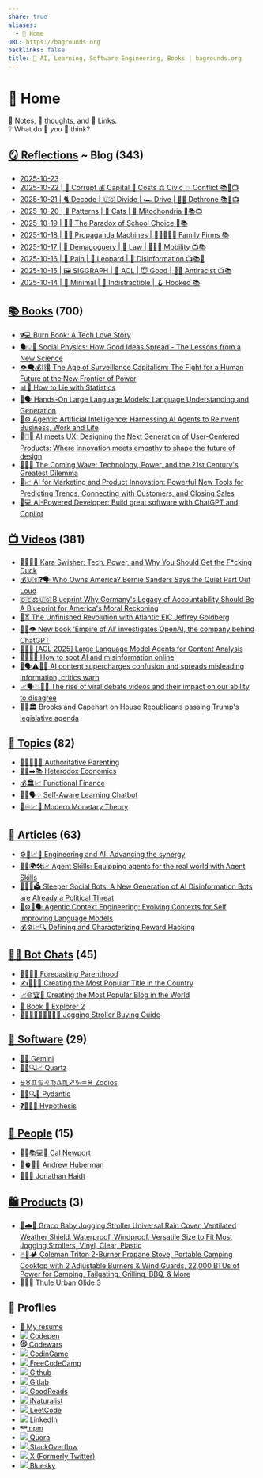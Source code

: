```yaml
---
share: true
aliases:
  - 🏡 Home
URL: https://bagrounds.org
backlinks: false
title: 🌌 AI, Learning, Software Engineering, Books | bagrounds.org
---
```

# 🏡 Home  
📑 Notes, 💭 thoughts, and 🔗 Links.  
❔ What do 🫵 _you_ 🤔 think?  
  
## [🪞 Reflections](./reflections/index.md) ~ Blog (343)  
- [2025-10-23](./reflections/2025-10-23.md)  
- [2025-10-22 | 👹 Corrupt 💰 Capital 💸 Costs ⚖️ Civic 💥 Conflict 📚📰📺](./reflections/2025-10-22.md)  
- [2025-10-21 | 🐈 Decode | 🇺🇸 Divide | 🏎️ Drive | 🚫👑 Dethrone 📚📰📺](./reflections/2025-10-21.md)  
- [2025-10-20 | 🐆 Patterns | 🐾 Cats | 🔋 Mitochondria 📄📚📺](./reflections/2025-10-20.md)  
- [2025-10-19 | 🏫💸 The Paradox of School Choice 📰📚](./reflections/2025-10-19.md)  
- [2025-10-18 | 🤖📣 Propaganda Machines | 🧑‍🧑‍🧒‍🧒🏢 Family Firms 📚](./reflections/2025-10-18.md)  
- [2025-10-17 | 🤥 Demagoguery | 📜 Law | 🤸🏼‍♀️ Mobility 📺📚](./reflections/2025-10-17.md)  
- [2025-10-16 | 🤕 Pain | 🐆 Leopard | 🤖 Disinformation 📺📚📄](./reflections/2025-10-16.md)  
- [2025-10-15 | 🖼️ SIGGRAPH | 🦜 ACL | 😇 Good | ✊🏿 Antiracist 📺📚](./reflections/2025-10-15.md)  
- [2025-10-14 | 🦐 Minimal | 👀 Indistractible | 🪝 Hooked 📚](./reflections/2025-10-14.md)  
  
  
## [📚 Books](./books/index.md) (700)  
- [💔💻 Burn Book: A Tech Love Story](./books/burn-book-a-tech-love-story.md)  
- [🗣️💡🦠 Social Physics: How Good Ideas Spread - The Lessons from a New Science](./books/social-physics.md)  
- [👁️‍🗨️💰⛓️👤 The Age of Surveillance Capitalism: The Fight for a Human Future at the New Frontier of Power](./books/the-age-of-surveillance-capitalism.md)  
- [📊🤥 How to Lie with Statistics](./books/how-to-lie-with-statistics.md)  
- [🤖🗣️ Hands-On Large Language Models: Language Understanding and Generation](./books/hands-on-large-language-models-language-understanding-and-generation.md)  
- [🤖⚙️ Agentic Artificial Intelligence: Harnessing AI Agents to Reinvent Business, Work and Life](./books/agentic-artificial-intelligence-harnessing-ai-agents-to-reinvent-business-work-and-life.md)  
- [🤖🖱️🤝 AI meets UX: Designing the Next Generation of User-Centered Products: Where innovation meets empathy to shape the future of design](./books/ai-meets-ux-designing-the-next-generation-of-user-centered-products-where-innovation-meets-empathy-to-shape-the-future-of-design.md)  
- [🌊🤖🤔 The Coming Wave: Technology, Power, and the 21st Century's Greatest Dilemma](./books/the-coming-wave-technology-power-and-the-21st-centurys-greatest-dilemma.md)  
- [🤖📈 AI for Marketing and Product Innovation: Powerful New Tools for Predicting Trends, Connecting with Customers, and Closing Sales](./books/ai-for-marketing-and-product-innovation-powerful-new-tools-for-predicting-trends-connecting-with-customers-and-closing-sales.md)  
- [🤖💻 AI-Powered Developer: Build great software with ChatGPT and Copilot](./books/ai-powered-developer-build-great-software-with-chatgpt-and-copilot.md)  
  
  
## [📺 Videos](./videos/index.md) (381)  
- [👩‍💻👑🦆 Kara Swisher: Tech, Power, and Why You Should Get the F*cking Duck](./videos/kara-swisher-tech-power-and-why-you-should-get-the-fcking-duck.md)  
- [💰🇺🇸❓🗣️ Who Owns America? Bernie Sanders Says the Quiet Part Out Loud](./videos/who-owns-america-bernie-sanders-says-the-quiet-part-out-loud.md)  
- [🇩🇪⚖️🇺🇸 Blueprint Why Germany's Legacy of Accountability Should Be A Blueprint for America's Moral Reckoning](./videos/why-germanys-legacy-of-accountability-should-be-a-blueprint-for-americas-moral-reckoning.md)  
- [🚧⏳ The Unfinished Revolution with Atlantic EIC Jeffrey Goldberg](./videos/the-unfinished-revolution-with-atlantic-eic-jeffrey-goldberg.md)  
- [🤖🏢👁️ New book ‘Empire of AI’ investigates OpenAI, the company behind ChatGPT](./videos/new-book-empire-of-ai-investigates-openai-the-company-behind-chatgpt.md)  
- [🤖📰🧐 [ACL 2025] Large Language Model Agents for Content Analysis](./videos/acl-2025-large-language-model-agents-for-content-analysis.md)  
- [🤖👀❌📰 How to spot AI and misinformation online](./videos/how-to-spot-ai-and-misinformation-online.md)  
- [🤖🗣️⚠️😵‍💫 AI content supercharges confusion and spreads misleading information, critics warn](./videos/ai-content-supercharges-confusion-and-spreads-misleading-information-critics-warn.md)  
- [📈🗣️💥😵‍💫 The rise of viral debate videos and their impact on our ability to disagree](./videos/the-rise-of-viral-debate-videos-and-their-impact-on-our-ability-to-disagree.md)  
- [👹📜🏛️ Brooks and Capehart on House Republicans passing Trump's legislative agenda](./videos/brooks-and-capehart-on-house-republicans-passing-trumps-legislative-agenda.md)  
  
  
## [🌌 Topics](./topics/index.md) (82)  
- [👨‍👩‍👦🧭🤝 Authoritative Parenting](./topics/authoritative-parenting.md)  
- [🤔🚫➡️📚 Heterodox Economics](./topics/heterodox-economics.md)  
- [💰🏛️📈 Functional Finance](./topics/functional-finance.md)  
- [🧠🤖🗣️💡 Self-Aware Learning Chatbot](./topics/self-aware-learning-chatbot.md)  
- [🏦♾️📈💸 Modern Monetary Theory](./topics/modern-monetary-theory.md)  
  
  
## [📄  Articles](./articles/index.md) (63)  
- [⚙️🤖📈🤝 Engineering and AI: Advancing the synergy](./articles/engineering-and-ai-advancing-the-synergy.md)  
- [🧑‍🏫🌍🛠️📈 Agent Skills: Equipping agents for the real world with Agent Skills](./articles/equipping-agents-for-the-real-world-with-agent-skills.md)  
- [🤖😴📢🗳️ Sleeper Social Bots: A New Generation of AI Disinformation Bots are Already a Political Threat](./articles/sleeper-social-bots-a-new-generation-of-ai-disinformation-bots-are-already-a-political-threat.md)  
- [🤖⚙️🔄🗣️ Agentic Context Engineering: Evolving Contexts for Self Improving Language Models](./articles/agentic-context-engineering-evolving-contexts-for-self-improving-language-models.md)  
- [💰⚙️📈🔍 Defining and Characterizing Reward Hacking](./articles/defining-and-characterizing-reward-hacking.md)  
  
  
## [🤖💬 Bot Chats](./bot-chats/index.md) (45)  
- [🤰⏰👶🔮 Forecasting Parenthood](./bot-chats/forecasting-parenthood.md)  
- [✍️🥇🇺🇸 Creating the Most Popular Title in the Country](./bot-chats/creating-the-most-popular-title-in-the-country.md)  
- [📈🌐🏆📢 Creating the Most Popular Blog in the World](./bot-chats/creating-the-most-popular-blog-in-the-world.md)  
- [📖 Book 🧭 Explorer 2](./bot-chats/book-explorer-2.md)  
- [👶🏼🛒🏃🏼‍♀️🦮💲🦮 Jogging Stroller Buying Guide](./bot-chats/jogging-stroller-buying-guide.md)  
  
  
## [💾 Software](./software/index.md) (29)  
- [🤖♊ Gemini](./software/gemini.md)  
- [💎🔬🔍📈 Quartz](./software/quartz.md)  
- [⛎♉️♊️♋️♌️♍️♎️♏️♐️♑️♒️♓️ Zodios](./software/zodios.md)  
- [🐍📜🔍✅ Pydantic](./software/pydantic.md)  
- [❓🧪✅🤔 Hypothesis](./software/hypothesis.md)  
  
  
## [👥 People](./people/index.md) (15)  
- [👨‍🏫📚💻🤔 Cal Newport](./people/cal-newport.md)  
- [🧠🫀👀🔬 Andrew Huberman](./people/andrew-huberman.md)  
- [🧠🤝🐘 Jonathan Haidt](./people/jonathan-haidt.md)  
  
  
## [🛍️ Products](./products/index.md) (3)  
- [👶🌧️💨 Graco Baby Jogging Stroller Universal Rain Cover, Ventilated Weather Shield, Waterproof, Windproof, Versatile Size to Fit Most Jogging Strollers, Vinyl, Clear, Plastic](./products/graco-baby-jogging-stroller-universal-rain-cover-ventilated-weather-shield-waterproof-windproof-versatile-size-to-fit-most-jogging-strollers-vinyl-clear-plastic.md)  
- [🔥💨🏕️ Coleman Triton 2-Burner Propane Stove, Portable Camping Cooktop with 2 Adjustable Burners & Wind Guards, 22,000 BTUs of Power for Camping, Tailgating, Grilling, BBQ, & More](./products/coleman-triton-2-burner-propane-stove-portable-camping-cooktop-with-2-adjustable-burners-wind-guards-22000-btus-of-power-for-camping-tailgating-grilling-bbq-more.md)  
- [👶🏃🌆 Thule Urban Glide 3](./products/thule-urban-glide-3.md)  
  
  
## 🔗 Profiles  
- [📄 My resume](./topics/my-resume.md)  
- <a href="https://codepen.io/bagrounds"><img style="height:1em; margin:0;" src="https://simpleicons.org/icons/codepen.svg"/> Codepen</a>  
- <a href="https://www.codewars.com/users/bagrounds"><img style="height:1em; margin:0;" src="https://raw.githubusercontent.com/bagrounds/icons/master/codewars.svg"/> Codewars</a>  
- <a href="https://www.codingame.com/profile/0d172b10ecb72b81c2bb2646e8be9d8a8930706"><img style="height:1em; margin:0;" src="https://simpleicons.org/icons/codingame.svg"/> CodinGame</a>  
- <a href="https://freecodecamp.com/bagrounds"><img style="height:1em; margin:0;" src="https://simpleicons.org/icons/freecodecamp.svg"/> FreeCodeCamp</a>  
- <a href="https://github.com/bagrounds"><img style="height:1em; margin:0;" src="https://simpleicons.org/icons/github.svg"/> Github</a>  
- <a href="https://gitlab.com/bagrounds"><img style="height:1em; margin:0;" src="https://simpleicons.org/icons/gitlab.svg"/> Gitlab</a>  
- <a href="https://goodreads.com/bagrounds"><img style="height:1em; margin:0;" src="https://simpleicons.org/icons/goodreads.svg"/> GoodReads</a>  
- <a href="https://www.inaturalist.org/people/8822063"><img style="height:1em; margin:0;" src="https://www.svgrepo.com/show/517036/inaturalist.svg"/> iNaturalist</a>  
- <a href="https://leetcode.com/u/bagrounds"><img style="height:1em; margin:0;" src="https://simpleicons.org/icons/leetcode.svg"/> LeetCode</a>  
- <a href="https://linkedin.com/in/bagrounds"><img style="height:1em; margin:0;" src="https://www.svgrepo.com/show/157006/linkedin.svg"/> LinkedIn</a>  
- <a href="https://www.npmjs.com/~bagrounds"><img style="height:1em; margin:0;" src="https://raw.githubusercontent.com/bagrounds/icons/master/npm.svg"/> npm</a>  
- <a href="https://www.quora.com/profile/Bryan-Grounds"><img style="height:1em; margin:0;" src="https://simpleicons.org/icons/quora.svg"/> Quora</a>  
- <a href="http://stackoverflow.com/users/2081363/bagrounds"><img style="height:1em; margin:0;" src="https://simpleicons.org/icons/stackoverflow.svg"/> StackOverflow</a>  
- <a href="https://twitter.com/bagrounds"><img style="height:1em; margin:0;" src="https://simpleicons.org/icons/x.svg"/> X (Formerly Twitter)</a>  
- <a href="https://bsky.app/profile/bagrounds.bsky.social"><img style="height:1em; margin:0;" src="https://simpleicons.org/icons/bluesky.svg"/> Bluesky</a>